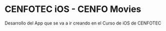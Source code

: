# CENFOTEC iOS - CENFO Movies
Desarrollo del App que se va a ir creando en el Curso de iOS de CENFOTEC
